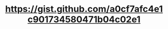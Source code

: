 ---
layout: default
title: https://gist.github.com/a0cf7afc4e1c901734580471b04c02e1
name: updateprops.py
fullname: Update Cloudant document properties with Python
description: Loop through all docs in a Cloudant database and update data. This version changes string values to integers but it can easily be adapted for other uses.
forks: 0
giturl: https://gist.github.com/rajrsingh/a0cf7afc4e1c901734580471b04c02e1
languages: 
  - Python

tech: 
  - Cloudant

level: Beginner
---